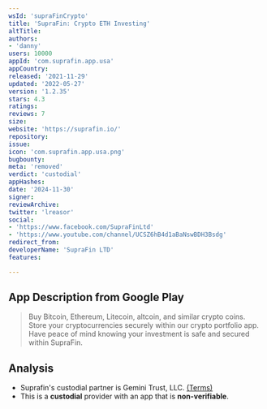 ```yaml
---
wsId: 'supraFinCrypto'
title: 'SupraFin: Crypto ETH Investing'
altTitle: 
authors:
- 'danny'
users: 10000
appId: 'com.suprafin.app.usa'
appCountry: 
released: '2021-11-29'
updated: '2022-05-27'
version: '1.2.35'
stars: 4.3
ratings: 
reviews: 7
size: 
website: 'https://suprafin.io/'
repository: 
issue: 
icon: 'com.suprafin.app.usa.png'
bugbounty: 
meta: 'removed'
verdict: 'custodial'
appHashes: 
date: '2024-11-30'
signer: 
reviewArchive: 
twitter: 'lreasor'
social:
- 'https://www.facebook.com/SupraFinLtd'
- 'https://www.youtube.com/channel/UCSZ6hB4d1aBaNswBDH3Bsdg'
redirect_from: 
developerName: 'SupraFin LTD'
features: 

---
```


## App Description from Google Play

> Buy Bitcoin, Ethereum, Litecoin, altcoin, and similar crypto coins. Store your cryptocurrencies securely within our crypto portfolio app. Have peace of mind knowing your investment is safe and secured within SupraFin.

## Analysis 

- Suprafin's custodial partner is Gemini Trust, LLC. [(Terms)](https://suprafin.io/suprafin-terms-and-conditions/)
- This is a **custodial** provider with an app that is **non-verifiable**.